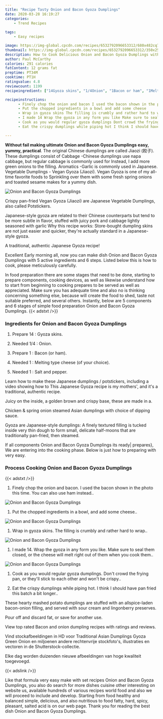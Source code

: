 ```yaml
---
title: "Recipe Tasty Onion and Bacon Gyoza Dumplings"
date: 2020-03-28 16:19:27
categories:
    - Trend Recipes
    
tags:
    - Easy recipes

image: https://img-global.cpcdn.com/recipes/6532792096653312/680x482cq70/onion-and-bacon-gyoza-dumplings-recipe-main-photo.jpg
thumbnail: https://img-global.cpcdn.com/recipes/6532792096653312/350x250cq70/onion-and-bacon-gyoza-dumplings-recipe-main-photo.jpg
description: How to Cook Delicious Onion and Bacon Gyoza Dumplings with 5 ingredients and 6 stages of easy cooking.
author: Paul McCarthy
calories: 291 calories
fatContent: 12 grams fat
preptime: PT34M
cooktime: PT1H
ratingvalue: 4.8
reviewcount: 1199
recipeingredient: ["14Gyoza skins", "1/4Onion", "1Bacon or ham", "1Melting type cheese of your choice", "1Salt and pepper"]

recipeinstructions: 
      - Finely chop the onion and bacon I used the bacon shown in the photo this time You can also use ham instead 
      - Put the chopped ingredients in a bowl and add some cheese 
      - Wrap in gyoza skins The filling is crumbly and rather hard to wrap 
      - I made 14 Wrap the gyoza in any form you like Make sure to seal them closed or the cheese will melt right out of them when you cook them 
      - Cook as you would regular gyoza dumplings Dont crowd the frying pan or theyll stick to each other and wont be crispy 
      - Eat the crispy dumplings while piping hot I think I should have pan fried this batch a bit longer

---
```




**Without fail making ultimate Onion and Bacon Gyoza Dumplings easy, yummy, practical**. The original Chinese dumplings are called Jiaozi (餃子). These dumplings consist of Cabbage -Chinese dumplings use napa cabbage, but regular cabbage is commonly used for Instead, I add more green onions to the filling. Aromatics -Garlic is commonly used in Japanese. Vegetable Dumplings - Vegan Gyoza (Jiaozi). Vegan Gyoza is one of my all-time favorite foods to Sprinkling over them with some fresh spring onions and toasted sesame makes for a yummy dish.


![Onion and Bacon Gyoza Dumplings](https://img-global.cpcdn.com/recipes/6532792096653312/680x482cq70/onion-and-bacon-gyoza-dumplings-recipe-main-photo.jpg "Onion and Bacon Gyoza Dumplings")



Crispy pan-fried Vegan Gyoza (Jiaozi) are Japanese Vegetable Dumplings, also called Potstickers.

Japanese-style gyoza are related to their Chinese counterparts but tend to be more subtle in flavor, stuffed with juicy pork and cabbage lightly seasoned with garlic Why this recipe works: Store-bought dumpling skins are not just easier and quicker, they&#39;re actually standard in a Japanese-style gyoza.

A traditional, authentic Japanese Gyoza recipe!


Excellent Early morning all, now you can make dish Onion and Bacon Gyoza Dumplings with 5 active ingredients and 6 steps. Listed below this is how to cook, please meticulously carefully.

In food preparation there are some stages that need to be done, starting to prepare components, cooking devices, as well as likewise understand how to start from beginning to cooking prepares to be served as well as appreciated. Make sure you has adequate time and also no is thinking concerning something else, because will create the food to shed, taste not suitable preferred, and several others. Instantly, below are 5 components and 6 stages of simple food preparation Onion and Bacon Gyoza Dumplings.
{{< adstxt />}}

### Ingredients for Onion and Bacon Gyoza Dumplings


1. Prepare 14 : Gyoza skins.

1. Needed 1/4 : Onion.

1. Prepare 1 : Bacon (or ham).

1. Needed 1 : Melting type cheese (of your choice).

1. Needed 1 : Salt and pepper.


Learn how to make these Japanese dumplings / potstickers, including a video showing how to This Japanese Gyoza recipe is my mothers&#39;, and it&#39;s a traditional, authentic recipe.

Juicy on the inside, a golden brown and crispy base, these are made in a.

Chicken &amp; spring onion steamed Asian dumplings with choice of dipping sauce.

Gyoza are Japanese-style dumplings: A finely textured filling is tucked inside very thin dough to form small, delicate half-moons that are traditionally pan-fried, then steamed.


If all components Onion and Bacon Gyoza Dumplings its ready| prepares}, We are entering into the cooking phase. Below is just how to preparing with very easy.

### Process Cooking Onion and Bacon Gyoza Dumplings

{{< adstxt />}}


1. Finely chop the onion and bacon. I used the bacon shown in the photo this time. You can also use ham instead..



![Onion and Bacon Gyoza Dumplings](https://img-global.cpcdn.com/steps/4825565547724800/160x128cq70/onion-and-bacon-gyoza-dumplings-recipe-step-1-photo.jpg" "Onion and Bacon Gyoza Dumplings")



1. Put the chopped ingredients in a bowl, and add some cheese..



![Onion and Bacon Gyoza Dumplings](https://img-global.cpcdn.com/steps/5299310494220288/160x128cq70/onion-and-bacon-gyoza-dumplings-recipe-step-2-photo.jpg" "Onion and Bacon Gyoza Dumplings")



1. Wrap in gyoza skins. The filling is crumbly and rather hard to wrap..



![Onion and Bacon Gyoza Dumplings](https://img-global.cpcdn.com/steps/4543963466825728/160x128cq70/onion-and-bacon-gyoza-dumplings-recipe-step-3-photo.jpg" "Onion and Bacon Gyoza Dumplings")



1. I made 14. Wrap the gyoza in any form you like. Make sure to seal them closed, or the cheese will melt right out of them when you cook them..



![Onion and Bacon Gyoza Dumplings](https://img-global.cpcdn.com/steps/5159019145592832/160x128cq70/onion-and-bacon-gyoza-dumplings-recipe-step-4-photo.jpg" "Onion and Bacon Gyoza Dumplings")



1. Cook as you would regular gyoza dumplings. Don&#39;t crowd the frying pan, or they&#39;ll stick to each other and won&#39;t be crispy..



1. Eat the crispy dumplings while piping hot. I think I should have pan fried this batch a bit longer..




These hearty mashed potato dumplings are stuffed with an allspice-laden bacon-onion filling, and served with sour cream and lingonberry preserves.

Pour off and discard fat, or save for another use.

View top rated Bacon and onion dumpling recipes with ratings and reviews.

Vind stockafbeeldingen in HD voor Traditional Asian Dumplings Gyoza Green Onion en miljoenen andere rechtenvrije stockfoto&#39;s, illustraties en vectoren in de Shutterstock-collectie.

Elke dag worden duizenden nieuwe afbeeldingen van hoge kwaliteit toegevoegd.


{{< adslink />}}

Like that formula very easy make with set recipes Onion and Bacon Gyoza Dumplings, you also do search for more dishes cuisine other interesting on website us, available hundreds of various recipes world food and also we will proceed to include and develop. Starting from food healthy and balanced simple, delicious, and also nutritious to food fatty, hard, spicy, pleasant, salted acid is on our web page. Thank you for reading the best dish Onion and Bacon Gyoza Dumplings.
